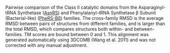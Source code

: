 Pairwise comparison of the Class II catalytic domains from the Asparaginyl-tRNA Synthetase (<a href='/class2/asn'>AsnRS</a>) and Phenylalanyl-tRNA Synthetase &beta; Subunit (Bacterial-like) (<a href='/class2/phe2'>PheRS-Bβ</a>) families. 
	The cross-family RMSD is the average RMSD between pairs of structures from different families, and is
	 larger than the total RMSD, which compares structures both within- and between-families. TM scores are bound between 0 and 1. 
	 This alignment was generated automatically using 3DCOMB (Wang et al. 2011) and was not corrected with any manual adjustment.
